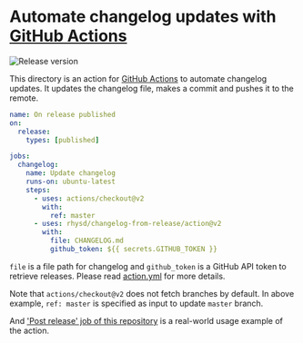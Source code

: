 Automate changelog updates with [GitHub Actions][gh-actions]
============================================================
![Release version][release-badge]

This directory is an action for [GitHub Actions][gh-actions] to automate changelog updates.
It updates the changelog file, makes a commit and pushes it to the remote.

```yaml
name: On release published
on:
  release:
    types: [published]

jobs:
  changelog:
    name: Update changelog
    runs-on: ubuntu-latest
    steps:
      - uses: actions/checkout@v2
        with:
          ref: master
      - uses: rhysd/changelog-from-release/action@v2
        with:
          file: CHANGELOG.md
          github_token: ${{ secrets.GITHUB_TOKEN }}
```

`file` is a file path for changelog and `github_token` is a GitHub API token to retrieve releases.
Please read [action.yml](action.yml) for more details.

Note that `actions/checkout@v2` does not fetch branches by default. In above example, `ref: master`
is specified as input to update `master` branch.

And ['Post release' job of this repository](../.github/workflows/post-release.yml) is a real-world
usage example of the action.

[gh-actions]: https://github.com/features/actions
[release-badge]: https://img.shields.io/github/v/release/rhysd/changelog-from-release.svg
